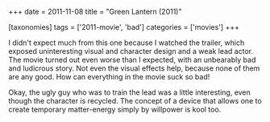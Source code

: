 +++
date = 2011-11-08
title = "Green Lantern (2011)"

[taxonomies]
tags = ['2011-movie', 'bad']
categories = ['movies']
+++

I didn't expect much from this one because I watched the trailer, which
exposed uninteresting visual and character design and a weak lead actor.
The movie turned out even worse than I expected, with an unbearably bad
and ludicrous story. Not even the visual effects help, because none of
them are any good. How can everything in the movie suck so bad!

Okay, the ugly guy who was to train the lead was a little interesting,
even though the character is recycled. The concept of a device that
allows one to create temporary matter-energy simply by willpower is kool
too.
